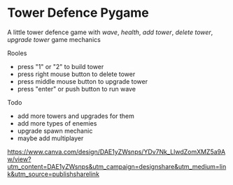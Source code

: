 # Tower Defence Pygame

A little tower defence game with <i>wave</i>, <i>health</i>, <i>add tower</i>, <i>delete tower</i>, <i>upgrade tower</i> 
game mechanics

Rooles
* press "1" or "2" to build tower
* press right mouse button to delete tower
* press middle mouse button to upgrade tower
* press "enter" or push button to run wave

Todo
* add more towers and upgrades for them
* add more types of enemies
* upgrade spawn  mechanic
* maybe add multiplayer

https://www.canva.com/design/DAE1yZWsnps/YDv7Nk_LlwdZomXMZ5a9Aw/view?utm_content=DAE1yZWsnps&utm_campaign=designshare&utm_medium=link&utm_source=publishsharelink
